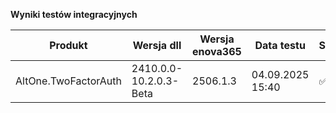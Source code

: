 **Wyniki testów integracyjnych**

| Produkt              | Wersja dll             | Wersja enova365 | Data testu       | Status |
|----------------------|------------------------|-----------------|------------------|--------|
| AltOne.TwoFactorAuth | 2410.0.0-10.2.0.3-Beta | 2506.1.3        | 04.09.2025 15:40 | ✅     |
